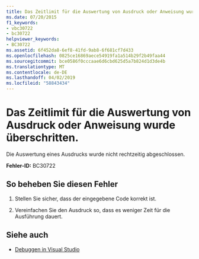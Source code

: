 ```yaml
---
title: Das Zeitlimit für die Auswertung von Ausdruck oder Anweisung wurde überschritten.
ms.date: 07/20/2015
f1_keywords:
- vbc30722
- bc30722
helpviewer_keywords:
- BC30722
ms.assetid: 6f452da8-6ef8-41fd-9ab8-6f681cf7d433
ms.openlocfilehash: 0825ce16869aece54919fa1a514b29f2b49faa44
ms.sourcegitcommit: bce0586f0cccaae6d6cbd625d5a7b824d1d3de4b
ms.translationtype: MT
ms.contentlocale: de-DE
ms.lasthandoff: 04/02/2019
ms.locfileid: "58843434"
---
```

# <a name="evaluation-of-expression-or-statement-timed-out"></a>Das Zeitlimit für die Auswertung von Ausdruck oder Anweisung wurde überschritten.
Die Auswertung eines Ausdrucks wurde nicht rechtzeitig abgeschlossen.  
  
 **Fehler-ID:** BC30722  
  
## <a name="to-correct-this-error"></a>So beheben Sie diesen Fehler  
  
1.  Stellen Sie sicher, dass der eingegebene Code korrekt ist.  
  
2.  Vereinfachen Sie den Ausdruck so, dass es weniger Zeit für die Ausführung dauert.  
  
## <a name="see-also"></a>Siehe auch

- [Debuggen in Visual Studio](/visualstudio/debugger/debugging-in-visual-studio)
